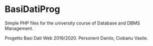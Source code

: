 # BasiDatiProg

Simple PHP files for the university course of Database and DBMS Management. 

Progetto Basi Dati Web 2019/2020.
Personeni Danilo, Ciobanu Vasile.
